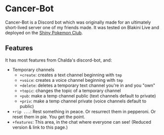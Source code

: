 # Cancer-Bot
Cancer-Bot is a Discord bot which was originally made for an ultimately short-lived server one of my friends made. It was tested on Blakini Live and deployed on the [Shiny Pokemon Club](/spc).

## Features
It has most features from Chalda's discord-bot, and:
* Temporary channels
  * `+create`: creates a text channel beginning with `tmp`
  * `+voice`: creates a voice channel beginning with `tmp`
  * `+delete`: deletes a temporary text channel you're in and you "own"
  * `+topic`: changes the topic of a temporary channel
  * `+pub`: make a temp channel public (text channels default to private)
  * `+priv`: make a temp channel private (voice channels default to public)
* `+rip ...`: Rest something in peace. Or resurrect them in pepperoni. Or reset them in pie. You get the point.
* `+features`: This area, in the chat where everyone can see! (Reduced version & link to this page.)
